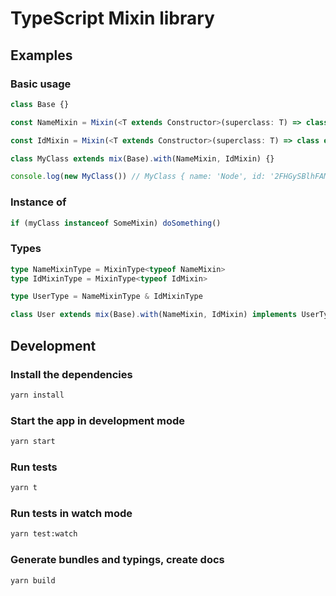 # TypeScript Mixin library

## Examples

### Basic usage

```typescript
class Base {}

const NameMixin = Mixin(<T extends Constructor>(superclass: T) => class extends superclass { name = "Node" })

const IdMixin = Mixin(<T extends Constructor>(superclass: T) => class extends superclass { id = nanoid() })

class MyClass extends mix(Base).with(NameMixin, IdMixin) {}

console.log(new MyClass()) // MyClass { name: 'Node', id: '2FHGySBlhFAMRwkiMiU9D' }
```

### Instance of
```typescript
if (myClass instanceof SomeMixin) doSomething()
```

### Types
```typescript
type NameMixinType = MixinType<typeof NameMixin>
type IdMixinType = MixinType<typeof IdMixin>

type UserType = NameMixinType & IdMixinType

class User extends mix(Base).with(NameMixin, IdMixin) implements UserType {}
```

## Development

### Install the dependencies
```bash
yarn install
```

### Start the app in development mode
```bash
yarn start
```

### Run tests
```bash
yarn t
```

### Run tests in watch mode
```bash
yarn test:watch
```

### Generate bundles and typings, create docs
```bash
yarn build
```

